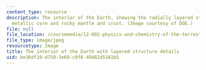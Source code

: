 ```yaml
---
content_type: resource
description: The interior of the Earth, showing the radially layered structure of
  metallic core and rocky mantle and crust. (Image courtesy of DOE.)
file: null
file_location: /coursemedia/12-002-physics-and-chemistry-of-the-terrestrial-planets-fall-2008/be36df10d7583e69c8f649482d5161b5_12-002f08-th.jpg
file_type: image/jpeg
resourcetype: Image
title: The interior of the Earth with layered structure details
uid: be36df10-d758-3e69-c8f6-49482d5161b5
---
```

